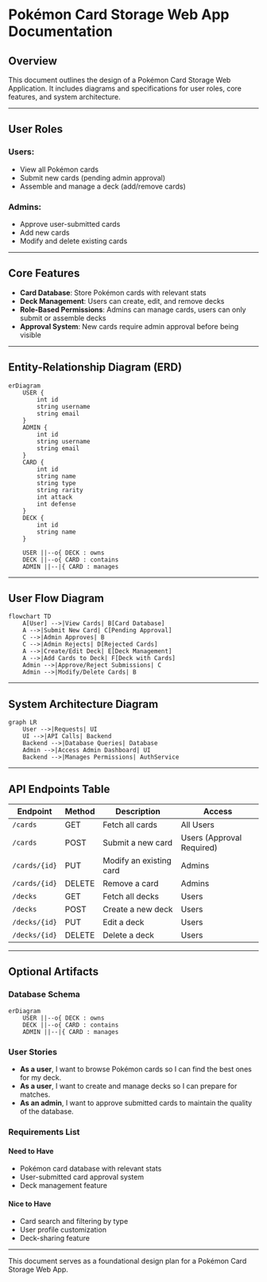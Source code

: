 # Pokémon Card Storage Web App Documentation

## Overview
This document outlines the design of a Pokémon Card Storage Web Application. It includes diagrams and specifications for user roles, core features, and system architecture.

---

## User Roles

### Users:
- View all Pokémon cards
- Submit new cards (pending admin approval)
- Assemble and manage a deck (add/remove cards)

### Admins:
- Approve user-submitted cards
- Add new cards
- Modify and delete existing cards

---

## Core Features
- **Card Database**: Store Pokémon cards with relevant stats
- **Deck Management**: Users can create, edit, and remove decks
- **Role-Based Permissions**: Admins can manage cards, users can only submit or assemble decks
- **Approval System**: New cards require admin approval before being visible

---

## Entity-Relationship Diagram (ERD)
```mermaid
erDiagram
    USER {
        int id
        string username
        string email
    }
    ADMIN {
        int id
        string username
        string email
    }
    CARD {
        int id
        string name
        string type
        string rarity
        int attack
        int defense
    }
    DECK {
        int id
        string name
    }
    
    USER ||--o{ DECK : owns
    DECK ||--o{ CARD : contains
    ADMIN ||--|{ CARD : manages
```

---

## User Flow Diagram
```mermaid
flowchart TD
    A[User] -->|View Cards| B[Card Database]
    A -->|Submit New Card| C[Pending Approval]
    C -->|Admin Approves| B
    C -->|Admin Rejects| D[Rejected Cards]
    A -->|Create/Edit Deck| E[Deck Management]
    A -->|Add Cards to Deck| F[Deck with Cards]
    Admin -->|Approve/Reject Submissions| C
    Admin -->|Modify/Delete Cards| B
```

---

## System Architecture Diagram
```mermaid
graph LR
    User -->|Requests| UI
    UI -->|API Calls| Backend
    Backend -->|Database Queries| Database
    Admin -->|Access Admin Dashboard| UI
    Backend -->|Manages Permissions| AuthService
```

---

## API Endpoints Table
| Endpoint | Method | Description | Access |
|----------|--------|-------------|---------|
| `/cards` | GET | Fetch all cards | All Users |
| `/cards` | POST | Submit a new card | Users (Approval Required) |
| `/cards/{id}` | PUT | Modify an existing card | Admins |
| `/cards/{id}` | DELETE | Remove a card | Admins |
| `/decks` | GET | Fetch all decks | Users |
| `/decks` | POST | Create a new deck | Users |
| `/decks/{id}` | PUT | Edit a deck | Users |
| `/decks/{id}` | DELETE | Delete a deck | Users |

---

## Optional Artifacts

### Database Schema
```mermaid
erDiagram
    USER ||--o{ DECK : owns
    DECK ||--o{ CARD : contains
    ADMIN ||--|{ CARD : manages
```

### User Stories
- **As a user**, I want to browse Pokémon cards so I can find the best ones for my deck.
- **As a user**, I want to create and manage decks so I can prepare for matches.
- **As an admin**, I want to approve submitted cards to maintain the quality of the database.

### Requirements List
#### Need to Have
- Pokémon card database with relevant stats
- User-submitted card approval system
- Deck management feature

#### Nice to Have
- Card search and filtering by type
- User profile customization
- Deck-sharing feature

---

This document serves as a foundational design plan for a Pokémon Card Storage Web App.
